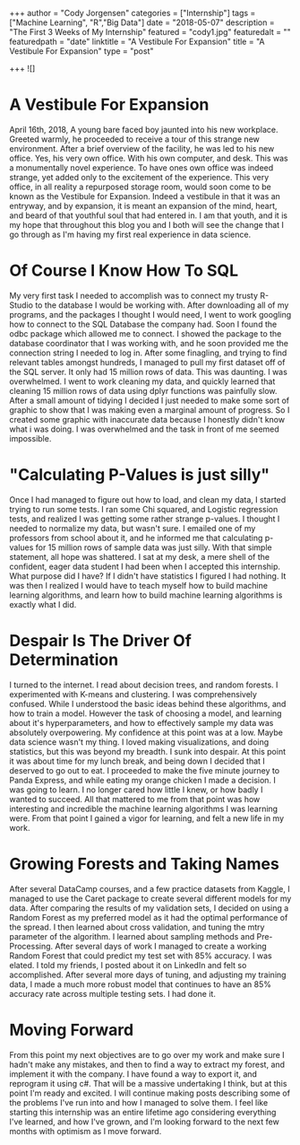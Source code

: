 +++
author = "Cody Jorgensen"
categories = ["Internship"]
tags = ["Machine Learning", "R","Big Data"]
date = "2018-05-07"
description = "The First 3 Weeks of My Internship"
featured = "cody1.jpg"
featuredalt = ""
featuredpath = "date"
linktitle = "A Vestibule For Expansion"
title = "A Vestibule For Expansion"
type = "post"

+++
![]
# A Vestibule For Expansion
  April 16th, 2018, A young bare faced boy jaunted into his new workplace. Greeted warmly, he proceeded to receive a tour of this strange new environment. After a brief overview of the facility, he was led to his new office. Yes, his very own office. With his own computer, and desk. This was a monumentally novel experience. To have ones own office was indeed strange, yet added only to the excitement of the experience. This very office, in all reality a repurposed storage room, would soon come to be known as the Vestibule for Expansion. Indeed a vestibule in that it was an entryway, and by expansion, it is meant an expansion of the mind, heart, and beard of that youthful soul that had entered in. I am that youth, and it is my hope that throughout this blog you and I both will see the change that I go through as I'm having my first real experience in data science. 

# Of Course I Know How To SQL

  My very first task I needed to accomplish was to connect my trusty R-Studio to the database I would be working with. After downloading all of my programs, and the packages I thought I would need, I went to work googling how to connect to the SQL Database the company had. Soon I found the odbc package which allowed me to connect. I showed the package to the database coordinator that I was working with, and he soon provided me the connection string I needed to log in. After some finagling, and trying to find relevant tables amongst hundreds, I managed to pull my first dataset off of the SQL server. It only had 15 million rows of data. This was daunting. I was overwhelmed. I went to work cleaning my data, and quickly learned that cleaning 15 million rows of data using dplyr functions was painfully slow. After a small amount of tidying I decided I just needed to make some sort of graphic to show that I was making even a marginal amount of progress. So I created some graphic with inaccurate data because I honestly didn't know what i was doing. I was overwhelmed and the task in front of me seemed impossible. 
  
# "Calculating P-Values is just silly"

  Once I had managed to figure out how to load, and clean my data, I started trying to run some tests. I ran some Chi squared, and Logistic regression tests, and realized I was getting some rather strange p-values. I thought I needed to normalize my data, but wasn't sure. I emailed one of my professors from school about it, and he informed me that calculating p-values for 15 million rows of sample data was just silly. With that simple statement, all hope was shattered. I sat at my desk, a mere shell of the confident, eager data student I had been when I accepted this internship. What purpose did I have? If I didn't have statistics I figured I had nothing. It was then I realized I would have to teach myself how to build machine learning algorithms, and learn how to build machine learning algorithms is exactly what I did.
  
# Despair Is The Driver Of Determination

  I turned to the internet. I read about decision trees, and random forests. I experimented with K-means and clustering. I was comprehensively confused. While I understood the basic ideas behind these algorithms, and how to train a model. However the task of choosing a model, and learning about it's hyperparameters, and how to effectively sample my data was absolutely overpowering. My confidence at this point was at a low. Maybe data science wasn't my thing. I loved making visualizations, and doing statistics, but this was beyond my breadth. I sunk into despair. At this point it was about time for my lunch break, and being down I decided that I deserved to go out to eat. I proceeded to make the five minute journey to Panda Express, and while eating my orange chicken I made a decision. I was going to learn. I no longer cared how little I knew, or how badly I wanted to succeed. All that mattered to me from that point was how interesting and incredible the machine learning algorithms I was learning were. From that point I gained a vigor for learning, and felt a new life in my work.
  
# Growing Forests and Taking Names

  After several DataCamp courses, and a few practice datasets from Kaggle, I managed to use the Caret package to create several different models for my data. After comparing the results of my validation sets, I decided on using a Random Forest as my preferred model as it had the optimal performance of the spread. I then learned about cross validation, and tuning the mtry parameter of the algorithm. I learned about sampling methods and Pre-Processing. After several days of work I managed to create a working Random Forest that could predict my test set with 85% accuracy. I was elated. I told my friends, I posted about it on LinkedIn and felt so accomplished. After several more days of tuning, and adjusting my training data, I made a much more robust model that continues to have an 85% accuracy rate across multiple testing sets. I had done it.
  
# Moving Forward

  From this point my next objectives are to go over my work and make sure I hadn't make any mistakes, and then to find a way to extract my forest, and implement it with the company. I have found a way to export it, and reprogram it using c#. That will be a massive undertaking I think, but at this point I'm ready and excited. I will continue making posts describing some of the problems I've run into and how I managed to solve them. I feel like starting this internship was an entire lifetime ago considering everything I've learned, and how I've grown, and I'm looking forward to the next few months with optimism as I move forward.

